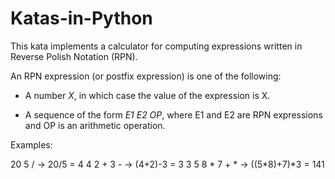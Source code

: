 # Katas-in-Python

This kata implements a calculator for computing expressions written in Reverse Polish Notation (RPN).

An RPN expression (or postfix expression) is one of the following:

* A number *X*, in which case the value of the expression is X.

* A sequence of the form *E1 E2 OP*, where E1 and E2 are RPN expressions and OP is an arithmetic operation.

Examples:

20 5 /         ->  20/5 = 4
4 2 + 3 -      ->  (4+2)-3 = 3
3 5 8 * 7 + *  ->  ((5*8)+7)*3 = 141